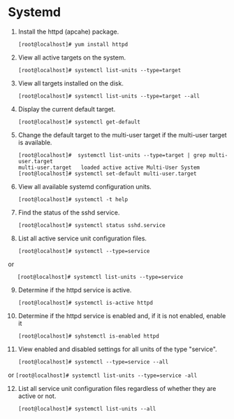 Systemd
======
1. Install the httpd (apcahe) package.

       [root@localhost]# yum install httpd

2. View all active targets on the system.

       [root@localhost]# systemctl list-units --type=target

3. View all targets installed on the disk.

       [root@localhost]# systemctl list-units --type=target --all

4. Display the current default target.

       [root@localhost]# systemctl get-default

5. Change the default target to the multi-user target if the multi-user target is available.

       [root@localhost]#  systemctl list-units --type=target | grep multi-user.target
       multi-user.target   loaded active active Multi-User System
       [root@localhost]# systemctl set-default multi-user.target

6. View all available systemd configuration units.

       [root@localhost]# systemctl -t help

7. Find the status of the sshd service.

       [root@localhost]# systemctl status sshd.service

8. List all active service unit configuration files.

       [root@localhost]# systemctl --type=service
   
or

       [root@localhost]# systemctl list-units --type=service
       

9. Determine if the httpd service is active.

       [root@localhost]# systemctl is-active httpd
       

10. Determine if the httpd service is enabled and, if it is not enabled, enable it

       `[root@localhost]# syhstemctl is-enabled httpd`

11. View enabled and disabled settings for all units of the type "service".

       `[root@localhost]# systemctl --type=service --all`
       
or
       `[root@localhost]# systemctl list-units --type=service -all`

12. List all service unit configuration files regardless of whether they are active or not.

       `[root@localhost]# systemctl list-units --all`
